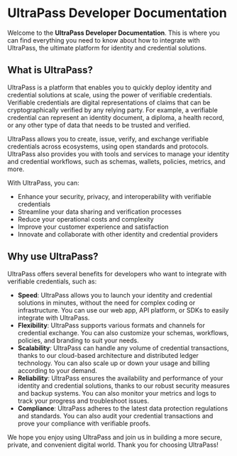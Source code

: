 # UltraPass Developer Documentation

Welcome to the **UltraPass Developer Documentation**. This is where you can find everything you need to know about how to integrate with UltraPass, the ultimate platform for identity and credential solutions.

## What is UltraPass? 

UltraPass is a platform that enables you to quickly deploy identity and credential solutions at scale, using the power of verifiable credentials. Verifiable credentials are digital representations of claims that can be cryptographically verified by any relying party. For example, a verifiable credential can represent an identity document, a diploma, a health record, or any other type of data that needs to be trusted and verified.

UltraPass allows you to create, issue, verify, and exchange verifiable credentials across ecosystems, using open standards and protocols. UltraPass also provides you with tools and services to manage your identity and credential workflows, such as schemas, wallets, policies, metrics, and more.

With UltraPass, you can:

- Enhance your security, privacy, and interoperability with verifiable credentials
- Streamline your data sharing and verification processes
- Reduce your operational costs and complexity
- Improve your customer experience and satisfaction
- Innovate and collaborate with other identity and credential providers

## Why use UltraPass?

UltraPass offers several benefits for developers who want to integrate with verifiable credentials, such as:

- **Speed**: UltraPass allows you to launch your identity and credential solutions in minutes, without the need for complex coding or infrastructure. You can use our web app, API platform, or SDKs to easily integrate with UltraPass.
- **Flexibility**: UltraPass supports various formats and channels for credential exchange. You can also customize your schemas, workflows, policies, and branding to suit your needs.
- **Scalability**: UltraPass can handle any volume of credential transactions, thanks to our cloud-based architecture and distributed ledger technology. You can also scale up or down your usage and billing according to your demand.
- **Reliability**: UltraPass ensures the availability and performance of your identity and credential solutions, thanks to our robust security measures and backup systems. You can also monitor your metrics and logs to track your progress and troubleshoot issues.
- **Compliance**: UltraPass adheres to the latest data protection regulations and standards. You can also audit your credential transactions and prove your compliance with verifiable proofs.

We hope you enjoy using UltraPass and join us in building a more secure, private, and convenient digital world. Thank you for choosing UltraPass! 